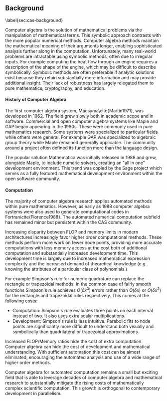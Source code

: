 
Background
----------

\label{sec:cas-background}

Computer algebra is the solution of mathematical problems via the manipulation of mathematical terms.  This symbolic approach contrasts with the more popular numerical methods.  Computer algebra methods maintain the mathematical meaning of their arguments longer, enabling sophisticated analysis further along in the computation.  Unfortunately, many real-world problems are intractable using symbolic methods, often due to irregular inputs.  For example computing the heat flow through an engine requires a description of the shape of the engine, which may be difficult to describe symbolically.  Symbolic methods are often preferable if analytic solutions exist because they retain substantially more information and may provide additional insight.  Their lack of robustness has largely relegated them to pure mathematics, cryptography, and education.


#### History of Computer Algebra 

The first computer algebra system, Macsyma\cite{Martin1971}, was developed in 1962.  The field grew slowly both in academic scope and in software.  Commercial and open computer algebra systems like Maple and GAP began appearing in the 1980s.  These were commonly used in pure mathematics research.  Some systems were specialized to particular fields while others were general.  For example GAP was specialized to algebraic group theory while Maple remained generally applicable.  The community around a project often defined its function more than the language design.

The popular solution Mathematica was initially released in 1988 and grew, alongside Maple, to include numeric solvers, creating an "all in one" development environment.  This trend was copied by the Sage project which serves as a fully featured mathematical development environment within the open software community.


#### Computation

The majority of computer algebra research applies automated methods within pure mathematics.  However, as early as 1988 computer algebra systems were also used to generate computational codes in Fortran\cite{Florence1988}.  The automated numerical computation subfield has remained minor but persistent within the CAS community.

Increasing disparity between FLOP and memory limits in modern architectures increasingly favor higher order computational methods.  These methods perform more work on fewer node points, providing more accurate computations with less memory access at the cost both of additional computation and substantially increased development time.  This development time is largely due to increased mathematical expression complexity and the increased demand of theoretical knowledge (e.g. knowing the attributes of a particular class of polynomials.)

For example Simpson's rule for numeric quadrature can replace the rectangle or trapezoidal methods.  In the common case of fairly smooth functions Simpson's rule achieves $O(\delta x^3)$ errors rather than $O(\delta x)$ or $O(\delta x^2)$ for the rectangle and trapezoidal rules respectively.  This comes at the following costs:

*   Computation:  Simpson's rule evaluates three points on each interval instead of two.  It also uses extra scalar multiplications.
*   Development:  Simpson's rule is less intuitive.  Parabolic fits to node points are significantly more difficult to understand both visually and symbolically than quadrilateral or trapezoidal approximations.

Increased FLOP/Memory ratios hide the cost of extra computation.  Computer algebra can hide the cost of development and mathematical understanding.  With sufficient automation this cost can be almost eliminated, encouraging the automated analysis and use of a wide range of higher order methods.

Computer algebra for automated computation remains a small but exciting field that is able to leverage decades of computer algebra and mathematical research to substantially mitigate the rising costs of mathematically complex scientific computation.  This growth is orthogonal to contemporary development in parallelism.
